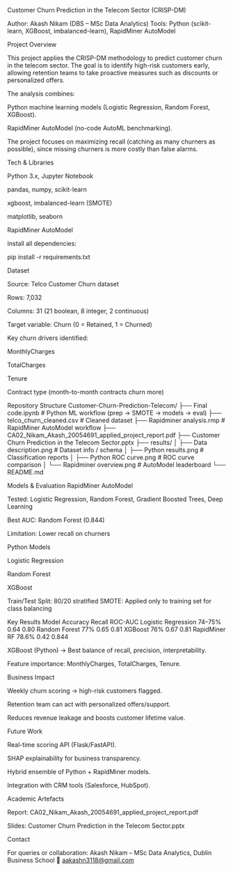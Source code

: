 Customer Churn Prediction in the Telecom Sector (CRISP-DM)

Author: Akash Nikam (DBS – MSc Data Analytics)
Tools: Python (scikit-learn, XGBoost, imbalanced-learn), RapidMiner AutoModel

Project Overview

This project applies the CRISP-DM methodology to predict customer churn in the telecom sector.
The goal is to identify high-risk customers early, allowing retention teams to take proactive measures such as discounts or personalized offers.

The analysis combines:

Python machine learning models (Logistic Regression, Random Forest, XGBoost).

RapidMiner AutoModel (no-code AutoML benchmarking).

The project focuses on maximizing recall (catching as many churners as possible), since missing churners is more costly than false alarms.

Tech & Libraries

Python 3.x, Jupyter Notebook

pandas, numpy, scikit-learn

xgboost, imbalanced-learn (SMOTE)

matplotlib, seaborn

RapidMiner AutoModel

Install all dependencies:

pip install -r requirements.txt

Dataset

Source: Telco Customer Churn dataset

Rows: 7,032

Columns: 31 (21 boolean, 8 integer, 2 continuous)

Target variable: Churn (0 = Retained, 1 = Churned)

Key churn drivers identified:

MonthlyCharges

TotalCharges

Tenure

Contract type (month-to-month contracts churn more)

Repository Structure
Customer-Churn-Prediction-Telecom/
├── Final code.ipynb                   # Python ML workflow (prep → SMOTE → models → eval)
├── telco_churn_cleaned.csv            # Cleaned dataset
├── Rapidminer analysis.rmp            # RapidMiner AutoModel workflow
├── CA02_Nikam_Akash_20054691_applied_project_report.pdf
├── Customer Churn Prediction in the Telecom Sector.pptx
├── results/
│   ├── Data description.png           # Dataset info / schema
│   ├── Python results.png             # Classification reports
│   ├── Python ROC curve.png           # ROC curve comparison
│   └── Rapidminer overview.png        # AutoModel leaderboard
└── README.md

Models & Evaluation
 RapidMiner AutoModel

Tested: Logistic Regression, Random Forest, Gradient Boosted Trees, Deep Learning

Best AUC: Random Forest (0.844)

Limitation: Lower recall on churners

 Python Models

Logistic Regression

Random Forest

XGBoost

Train/Test Split: 80/20 stratified
SMOTE: Applied only to training set for class balancing

Key Results
Model	                   Accuracy	 Recall	 ROC-AUC
Logistic Regression	      74–75%	  0.64    0.80
Random Forest	            77%	      0.65	  0.81
XGBoost	                  76%	      0.67	  0.81
RapidMiner RF	            78.6%	    0.42	  0.844

XGBoost (Python) → Best balance of recall, precision, interpretability.

Feature importance: MonthlyCharges, TotalCharges, Tenure.

Business Impact

Weekly churn scoring → high-risk customers flagged.

Retention team can act with personalized offers/support.

Reduces revenue leakage and boosts customer lifetime value.

Future Work

Real-time scoring API (Flask/FastAPI).

SHAP explainability for business transparency.

Hybrid ensemble of Python + RapidMiner models.

Integration with CRM tools (Salesforce, HubSpot).

Academic Artefacts

Report: CA02_Nikam_Akash_20054691_applied_project_report.pdf

Slides: Customer Churn Prediction in the Telecom Sector.pptx

Contact

For queries or collaboration:
Akash Nikam – MSc Data Analytics, Dublin Business School
📧 aakashn3118@gmail.com
